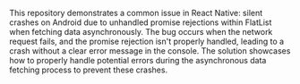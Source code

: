 This repository demonstrates a common issue in React Native: silent crashes on Android due to unhandled promise rejections within FlatList when fetching data asynchronously. The bug occurs when the network request fails, and the promise rejection isn't properly handled, leading to a crash without a clear error message in the console.  The solution showcases how to properly handle potential errors during the asynchronous data fetching process to prevent these crashes.